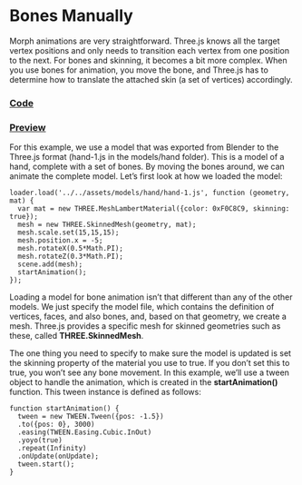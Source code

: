# Bones Manually

Morph animations are very straightforward. Three.js knows all the target vertex positions and only needs to transition each vertex from one position to the next. For bones and skinning, it becomes a bit more complex. When you use bones for animation, you move the bone, and Three.js has to determine how to translate the attached skin (a set of vertices) accordingly. 

<a href="https://github.com/cg2021c/threejs-presentation-diamonds/blob/main/Learn-Three.js-Third-Edition-master/src/chapter-09/10-bones-manually.html"><h3>Code</h3></a>

<a href="https://cg2021c.github.io/threejs-presentation-diamonds/Learn-Three.js-Third-Edition-master/src/chapter-09/10-bones-manually.html"><h3>Preview</h3></a>

For this example, we use a model that was exported from Blender to the Three.js format (hand-1.js in the models/hand folder). This is a model of a hand, complete with a set of bones. By moving the bones around, we can animate the complete model. Let’s first look at how we loaded the model:

```
loader.load('../../assets/models/hand/hand-1.js', function (geometry, mat) {
  var mat = new THREE.MeshLambertMaterial({color: 0xF0C8C9, skinning: true});
  mesh = new THREE.SkinnedMesh(geometry, mat);
  mesh.scale.set(15,15,15);
  mesh.position.x = -5;
  mesh.rotateX(0.5*Math.PI);
  mesh.rotateZ(0.3*Math.PI);
  scene.add(mesh);
  startAnimation();
});
```

Loading a model for bone animation isn’t that different than any of the other models. We just specify the model file, which contains the definition of vertices, faces, and also bones, and, based on that geometry, we create a mesh. Three.js provides a specific mesh for skinned geometries such as these, called **THREE.SkinnedMesh**. 

The one thing you need to specify to make sure the model is updated is set the skinning property of the material you use to true. If you don’t set this to true, you won’t see any bone movement. In this example, we’ll use a tween object to handle the animation, which is created in the **startAnimation()** function. This tween instance is defined as follows:

```
function startAnimation() {
  tween = new TWEEN.Tween({pos: -1.5})
  .to({pos: 0}, 3000)
  .easing(TWEEN.Easing.Cubic.InOut)
  .yoyo(true)
  .repeat(Infinity)
  .onUpdate(onUpdate);
  tween.start();
}
```
